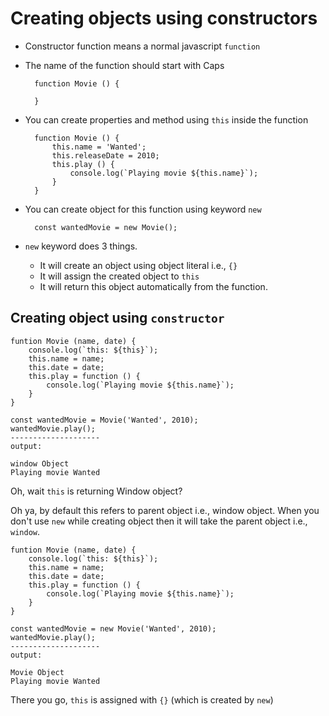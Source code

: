 # Creating objects using constructors

- Constructor function means a normal javascript `function`
- The name of the function should start with Caps


        function Movie () {

        }

- You can create properties and method using `this` inside the function

        function Movie () {
            this.name = 'Wanted';
            this.releaseDate = 2010;
            this.play () {
                console.log(`Playing movie ${this.name}`);
            }
        }

- You can create object for this function using keyword `new`

        const wantedMovie = new Movie();

- `new` keyword does 3 things.

  - It will create an object using object literal i.e., `{}`
  - It will assign the created object to `this`
  - It will return this object automatically from the function.

## Creating object using `constructor`

    funtion Movie (name, date) {
        console.log(`this: ${this}`);
        this.name = name;
        this.date = date;
        this.play = function () {
            console.log(`Playing movie ${this.name}`);
        }
    }

    const wantedMovie = Movie('Wanted', 2010);
    wantedMovie.play();
    --------------------
    output:

    window Object
    Playing movie Wanted

Oh, wait `this` is returning Window object?

Oh ya, by default this refers to parent object i.e., window object. When you don't use `new` while creating object then it will take the parent object i.e., `window`.

    funtion Movie (name, date) {
        console.log(`this: ${this}`);
        this.name = name;
        this.date = date;
        this.play = function () {
            console.log(`Playing movie ${this.name}`);
        }
    }

    const wantedMovie = new Movie('Wanted', 2010);
    wantedMovie.play();
    --------------------
    output:

    Movie Object
    Playing movie Wanted

There you go, `this` is assigned with `{}` (which is created by `new`)

